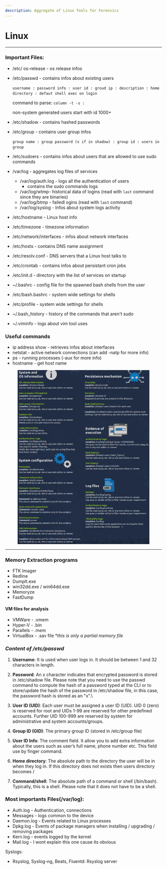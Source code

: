 ```yaml
---
description: Aggregate of Linux Tools for Forensics
---
```


# Linux

***

### Important Files:

* /etc/ os-release - os release infos
*   /etc/passwd - contains infos about existing users

    `username : password info : user id : groud ip : description : home directory : defaut shell exec on login`

    command to parse: `column -t -s :`

    non-system generated users start with id 1000+
* /etc/shadow - contains hashed passwords
*   /etc/group - contains user group infos

    `group name : group password (x if in shadow) : group id : users in group`
* /etc/sudoers  - contains infos about users that are allowed to use sudo commands
* /var/log - aggregates log files of services
  * /var/log/auth.log - logs all the authentication of users
    * contains the sudo commands logs
  * /var/log/wtmp- historical data of logins (read with `last` command since they are binaries)
  * /var/log/btmp - failedl ogins (read with `last` command)
  * /var/log/syslog - Infos about system logs activity
* /etc/hostname - Linux host info
* /etc/timezone - timezone information
* /etc/network/interfaces - infos about network interfaces
* /etc/hosts - contains DNS name assignment
* /etc/resolv.conf - DNS servers that a Linux host talks to
* /etc/crontab - contains infos about persistant cron jobs
* /etc/init.d - directory with the list of services on startup
* \~/.bashrc - config file for the spawned bash shells from the user
* /etc/bash.bashrc - system wide settings for shells
* /etc/profile - system wide settings for shells
* \~/.bash\_history - history of the commands that aren't sudo
* \~/.viminfo - logs about vim tool uses

### Useful commands

* ip address show - retrieves infos about interfaces
* netstat  - active network connections (can add -natp for more info)
* ps - running processes (-aux for more info)
* hostname - get host name



<figure><img src="../.gitbook/assets/image (1) (1) (1) (1).png" alt=""><figcaption></figcaption></figure>

***

### Memory Extraction programs

* FTK Imager
* Redline
* DumpIt.exe
* win32dd.exe / win64dd.exe
* Memoryze
* FastDump

#### VM files for analysis

* VMWare - .vmem
* Hyper-V - .bin
* Parallels - .mem
* VirtualBox - .sav file \*_this is only a partial memory file_

### _Content of /etc/passwd_

1. **Username**: It is used when user logs in. It should be between 1 and 32 characters in length.
2. **Password**: An x character indicates that encrypted password is stored in /etc/shadow file. Please note that you need to use the passwd command to compute the hash of a password typed at the CLI or to store/update the hash of the password in /etc/shadow file, in this case, the password hash is stored as an "x".\

3. **User ID (UID)**: Each user must be assigned a user ID (UID). UID 0 (zero) is reserved for root and UIDs 1-99 are reserved for other predefined accounts. Further UID 100-999 are reserved by system for administrative and system accounts/groups.
4. **Group ID (GID)**: The primary group ID (stored in /etc/group file)
5. **User ID Info**: The comment field. It allow you to add extra information about the users such as user’s full name, phone number etc. This field use by finger command.
6. **Home directory**: The absolute path to the directory the user will be in when they log in. If this directory does not exists then users directory becomes /
7. **Command/shell**: The absolute path of a command or shell (/bin/bash). Typically, this is a shell. Please note that it does not have to be a shell.

### Most importants Files(/var/log):

* Auth.log - Authentication, connections
* Messages - logs common to the device
* Daemon.log - Events related to Linux processes
* Dpkg.log - Events of package managers when installing / upgrading / removing packages
* Kern.log - events logged by the kernel
* Mail.log - I wont explain this one cause its obvious

Syslogs:

* Rsyslog, Syslog-ng, Beats, Fluentd: Rsyslog server
